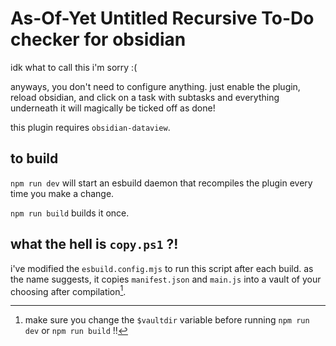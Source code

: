 # As-Of-Yet Untitled Recursive To-Do checker for obsidian

idk what to call this i'm sorry :(

anyways, you don't need to configure anything. just enable the plugin, reload obsidian, and click on a task with subtasks and everything underneath it will magically be ticked off as done!

this plugin requires `obsidian-dataview`.

## to build

`npm run dev` will start an esbuild daemon that recompiles the plugin every time you make a change.

`npm run build` builds it once.

## what the hell is `copy.ps1` ?!

i've modified the `esbuild.config.mjs` to run this script after each build. as the name suggests, it copies `manifest.json` and `main.js` into a vault of your choosing after compilation[^1].

[^1]: make sure you change the `$vaultdir` variable before running `npm run dev` or `npm run build` !!
